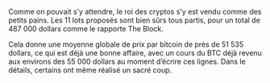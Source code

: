 
Comme on pouvait s’y attendre, le roi des cryptos s’y est vendu comme des petits pains. Les 11 lots proposés sont bien sûrs tous partis, pour un total de 487 000 dollars comme le rapporte The Block.

Cela donne une moyenne globale de prix par bitcoin de près de 51 535 dollars, ce qui est déjà une bonne affaire, avec un cours du BTC déjà revenu aux environs des 55 000 dollars au moment d’écrire ces lignes. Dans le détails, certains ont même réalisé un sacré coup.
